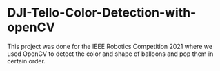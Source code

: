 # DJI-Tello-Color-Detection-with-openCV
This project was done for the IEEE Robotics Competition 2021 where we used OpenCV to detect the color and shape of balloons and pop them in certain order.
